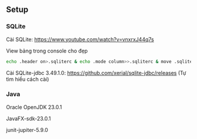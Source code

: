## Setup

### SQLite

Cài SQLite: https://www.youtube.com/watch?v=vnxrxJ44q7s

View bảng trong console cho đẹp

```bash
echo .header on>.sqliterc & echo .mode column>>.sqliterc & move .sqliterc %USERPROFILE%
```

Cài SQLite-jdbc 3.49.1.0: https://github.com/xerial/sqlite-jdbc/releases
(Tự tìm hiểu cách cài)


### Java

Oracle OpenJDK 23.0.1

JavaFX-sdk-23.0.1

junit-jupiter-5.9.0
